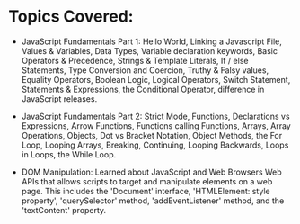 # Topics Covered:

- JavaScript Fundamentals Part 1: Hello World, Linking a Javascript File, Values & Variables, Data Types, Variable declaration keywords, Basic Operators & Precedence, Strings & Template Literals, If / else Statements, Type Conversion and Coercion, Truthy & Falsy values, Equality Operators, Boolean Logic, Logical Operators, Switch Statement, Statements & Expressions, the Conditional Operator, difference in JavaScript releases.

- JavaScript Fundamentals Part 2: Strict Mode, Functions, Declarations vs Expressions, Arrow Functions, Functions calling Functions, Arrays, Array Operations, Objects, Dot vs Bracket Notation, Object Methods, the For Loop, Looping Arrays, Breaking, Continuing, Looping Backwards, Loops in Loops, the While Loop.

- DOM Manipulation: Learned about JavaScript and Web Browsers Web APIs that allows scripts to target and manipulate elements on a web page. This includes the 'Document' interface, 'HTMLElement: style property', 'querySelector' method, 'addEventListener' method, and the 'textContent' property.
